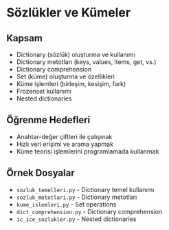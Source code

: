 # Sözlükler ve Kümeler

## Kapsam
- Dictionary (sözlük) oluşturma ve kullanımı
- Dictionary metotları (keys, values, items, get, vs.)
- Dictionary comprehension
- Set (küme) oluşturma ve özellikleri
- Küme işlemleri (birleşim, kesişim, fark)
- Frozenset kullanımı
- Nested dictionaries

## Öğrenme Hedefleri
- Anahtar-değer çiftleri ile çalışmak
- Hızlı veri erişimi ve arama yapmak
- Küme teorisi işlemlerini programlamada kullanmak

## Örnek Dosyalar
- `sozluk_temelleri.py` - Dictionary temel kullanımı
- `sozluk_metotlari.py` - Dictionary metotları
- `kume_islemleri.py` - Set operations
- `dict_comprehension.py` - Dictionary comprehension
- `ic_ice_sozlukler.py` - Nested dictionaries